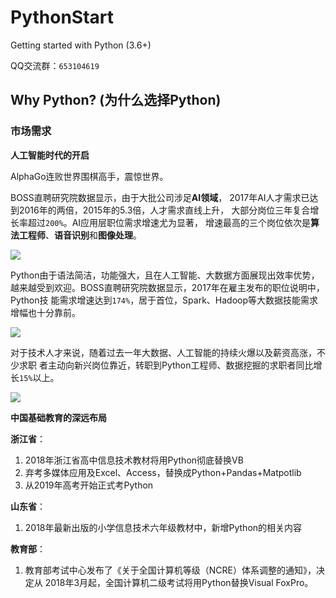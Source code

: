 # PythonStart
Getting started with Python (3.6+)

QQ交流群：`653104619`

## Why Python? (为什么选择Python)

### 市场需求

**人工智能时代的开启**

AlphaGo连败世界围棋高手，震惊世界。

BOSS直聘研究院数据显示，由于大批公司涉足**AI领域**，
2017年AI人才需求已达到2016年的两倍，2015年的5.3倍，人才需求直线上升，
大部分岗位三年复合增长率超过`200%`。AI应用层职位需求增速尤为显著，
增速最高的三个岗位依次是**算法工程师**、**语音识别**和**图像处理**。

![](https://raw.githubusercontent.com/leven-cn/PythonStart/v0.0.1/figures/fig-0001.png)

Python由于语法简洁，功能强大，且在人工智能、大数据方面展现出效率优势，
越来越受到欢迎。BOSS直聘研究院数据显示，2017年在雇主发布的职位说明中，Python技
能需求增速达到`174%`，居于首位，Spark、Hadoop等大数据技能需求增幅也十分靠前。

![](https://raw.githubusercontent.com/leven-cn/PythonStart/v0.0.1/figures/fig-0002.png)

对于技术人才来说，随着过去一年大数据、人工智能的持续火爆以及薪资高涨，不少求职
者主动向新兴岗位靠近，转职到Python工程师、数据挖掘的求职者同比增长`15%`以上。

![](https://raw.githubusercontent.com/leven-cn/PythonStart/v0.0.1/figures/fig-0003.png)

**中国基础教育的深远布局**

**浙江省**：

1. 2018年浙江省高中信息技术教材将用Python彻底替换VB
2. 弃考多媒体应用及Excel、Access，替换成Python+Pandas+Matpotlib
3. 从2019年高考开始正式考Python

**山东省**：

1. 2018年最新出版的小学信息技术六年级教材中，新增Python的相关内容

**教育部**：

1. 教育部考试中心发布了《关于全国计算机等级（NCRE）体系调整的通知》，决定从
2018年3月起，全国计算机二级考试将用Python替换Visual FoxPro。
